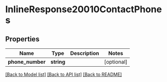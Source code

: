 # InlineResponse20010ContactPhones

## Properties
Name | Type | Description | Notes
------------ | ------------- | ------------- | -------------
**phone_number** | **string** |  | [optional] 

[[Back to Model list]](../../README.md#documentation-for-models) [[Back to API list]](../../README.md#documentation-for-api-endpoints) [[Back to README]](../../README.md)

